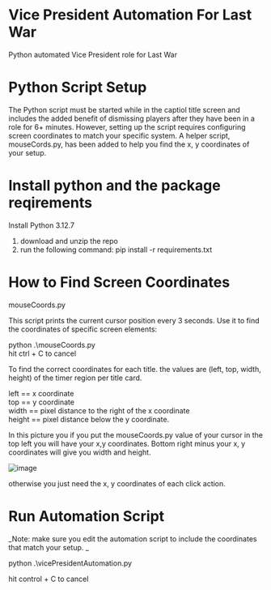 # Vice President Automation For Last War
Python automated Vice President role for Last War

# Python Script Setup
The Python script must be started while in the captiol title screen and includes the added benefit of dismissing players after they have been in a role for 6+ minutes. However, setting up the script requires configuring screen coordinates to match your specific system. A helper script, mouseCords.py, has been added to help you find the x, y coordinates of your setup. 

# Install python and the package reqirements

Install Python 3.12.7

  1. download and unzip the repo
  2. run the following command:
     pip install -r requirements.txt


# How to Find Screen Coordinates

mouseCoords.py

This script prints the current cursor position every 3 seconds. Use it to find the coordinates of specific screen elements:

python .\mouseCoords.py  
hit ctrl + C to cancel

To find the correct coordinates for each title. the values are (left, top, width, height) of the timer region per title card. 

left == x coordinate  
top == y coordinate  
width == pixel distance to the right of the x coordinate  
height == pixel distance below the y coordinate.  

In this picture you if you put the mouseCoords.py value of your cursor in the top left you will have your x,y coordinates. Bottom right minus your x, y coordinates will give you width and height. 

![image](https://github.com/user-attachments/assets/5c7e9bb8-db74-404f-8e2b-f3e77bf77aba)

otherwise you just need the x, y coordinates of each click action. 

# Run Automation Script

_Note: make sure you edit the automation script to include the coordinates that match your setup. _

python .\vicePresidentAutomation.py

hit control + C to cancel
